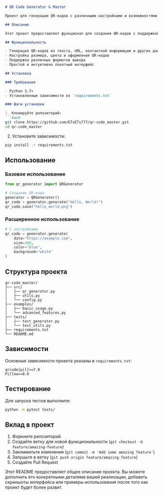 ```markdown
# QR Code Generator & Master

Проект для генерации QR-кодов с различными настройками и возможностями.

## Описание

Этот проект предоставляет функционал для создания QR-кодов с поддержкой различных типов данных и настраиваемых параметров.

## Функциональность

- Генерация QR-кодов из текста, URL, контактной информации и других данных
- Настройка размера, цвета и оформления QR-кодов
- Поддержка различных форматов вывода
- Простой и интуитивно понятный интерфейс

## Установка

### Требования

- Python 3.7+
- Установленные зависимости из `requirements.txt`

### Шаги установки

1. Клонируйте репозиторий:
```bash
git clone https://github.com/ETsETs777/qr-code_master.git
cd qr-code_master
```

2. Установите зависимости:
```bash
pip install -r requirements.txt
```

## Использование

### Базовое использование

```python
from qr_generator import QRGenerator

# Создание QR-кода
generator = QRGenerator()
qr_code = generator.generate("Hello, World!")
qr_code.save("hello_world.png")
```

### Расширенное использование

```python
# С настройками
qr_code = generator.generate(
    data="https://example.com",
    size=300,
    color="blue",
    background="white"
)
```

## Структура проекта

```
qr-code_master/
├── src/
│   ├── qr_generator.py
│   ├── utils.py
│   └── config.py
├── examples/
│   ├── basic_usage.py
│   └── advanced_features.py
├── tests/
│   ├── test_generator.py
│   └── test_utils.py
├── requirements.txt
└── README.md
```

## Зависимости

Основные зависимости проекта указаны в `requirements.txt`:

```
qrcode[pil]>=7.0
Pillow>=8.0
```

## Тестирование

Для запуска тестов выполните:

```bash
python -m pytest tests/
```

## Вклад в проект

1. Форкните репозиторий
2. Создайте ветку для новой функциональности (`git checkout -b feature/amazing-feature`)
3. Закоммитьте изменения (`git commit -m 'Add some amazing feature'`)
4. Запушьте в ветку (`git push origin feature/amazing-feature`)
5. Создайте Pull Request

Этот README предоставляет общее описание проекта. Вы можете дополнить его конкретными деталями вашей реализации, добавить скриншоты интерфейса или примеры использования после того как проект будет более развит.

